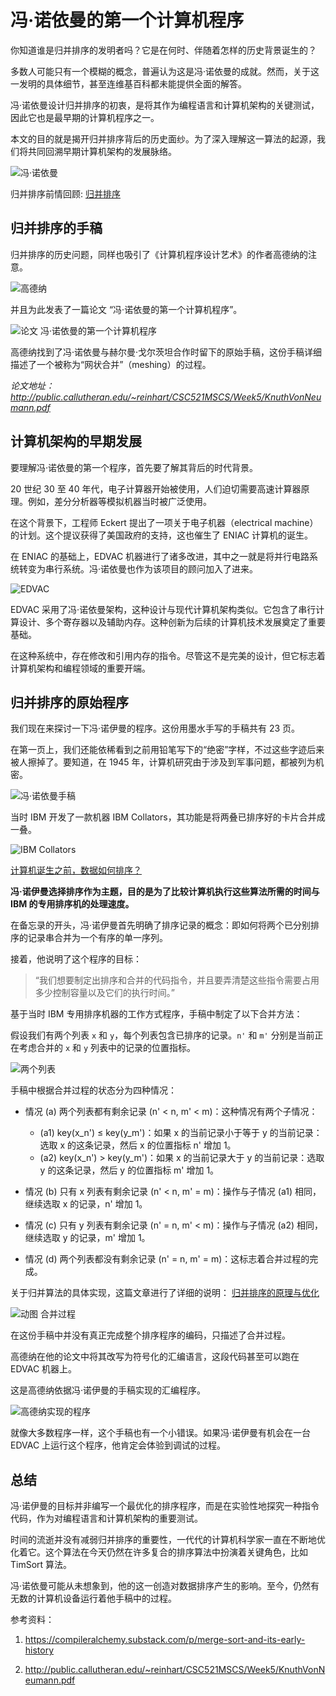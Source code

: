 # 冯·诺依曼的第一个计算机程序

你知道谁是归并排序的发明者吗？它是在何时、伴随着怎样的历史背景诞生的？

多数人可能只有一个模糊的概念，普遍认为这是冯·诺依曼的成就。然而，关于这一发明的具体细节，甚至连维基百科都未能提供全面的解答。

冯·诺依曼设计归并排序的初衷，是将其作为编程语言和计算机架构的关键测试，因此它也是最早期的计算机程序之一。

本文的目的就是揭开归并排序背后的历史面纱。为了深入理解这一算法的起源，我们将共同回溯早期计算机架构的发展脉络。

![冯·诺依曼](/doc/illustrations/mergesort/mergesorthistory00.jpg)

归并排序前情回顾: [归并排序](mergesort.md)

## 归并排序的手稿

归并排序的历史问题，同样也吸引了《计算机程序设计艺术》的作者高德纳的注意。

![高德纳](/doc/illustrations/mergesort/mergesorthistory07.PNG)

并且为此发表了一篇论文 “冯·诺依曼的第一个计算机程序”。

![论文 冯·诺依曼的第一个计算机程序](/doc/illustrations/mergesort/mergesorthistory06.png)

高德纳找到了冯·诺依曼与赫尔曼·戈尔茨坦合作时留下的原始手稿，这份手稿详细描述了一个被称为“网状合并”（meshing）的过程。

*论文地址：http://public.callutheran.edu/~reinhart/CSC521MSCS/Week5/KnuthVonNeumann.pdf*


## 计算机架构的早期发展

要理解冯·诺依曼的第一个程序，首先要了解其背后的时代背景。

20 世纪 30 至 40 年代，电子计算器开始被使用，人们迫切需要高速计算器原理。例如，差分分析器等模拟机器当时被广泛使用。

在这个背景下，工程师 Eckert 提出了一项关于电子机器（electrical machine）的计划。这个提议获得了美国政府的支持，这也催生了 ENIAC 计算机的诞生。

在 ENIAC 的基础上，EDVAC 机器进行了诸多改进，其中之一就是将并行电路系统转变为串行系统。冯·诺依曼也作为该项目的顾问加入了进来。

![EDVAC](/doc/illustrations/mergesort/mergesorthistory02.jpg)

EDVAC 采用了冯·诺依曼架构，这种设计与现代计算机架构类似。它包含了串行计算设计、多个寄存器以及辅助内存。这种创新为后续的计算机技术发展奠定了重要基础。

在这种系统中，存在修改和引用内存的指令。尽管这不是完美的设计，但它标志着计算机架构和编程领域的重要开端。


## 归并排序的原始程序

我们现在来探讨一下冯·诺伊曼的程序。这份用墨水手写的手稿共有 23 页。

在第一页上，我们还能依稀看到之前用铅笔写下的“绝密”字样，不过这些字迹后来被人擦掉了。要知道，在 1945 年，计算机研究由于涉及到军事问题，都被列为机密。

![冯·诺依曼手稿](/doc/illustrations/mergesort/mergesorthistory01.png)

当时 IBM 开发了一款机器 IBM Collators，其功能是将两叠已排序好的卡片合并成一叠。

![IBM Collators](/doc/illustrations/mergesort/mergesorthistory03.jpg)

[计算机诞生之前，数据如何排序？](./IBMpunchcardsort.md)

**冯·诺伊曼选择排序作为主题，目的是为了比较计算机执行这些算法所需的时间与 IBM 的专用排序机的处理速度。**

在备忘录的开头，冯·诺伊曼首先明确了排序记录的概念：即如何将两个已分别排序的记录串合并为一个有序的单一序列。

接着，他说明了这个程序的目标：

> “我们想要制定出排序和合并的代码指令，并且要弄清楚这些指令需要占用多少控制容量以及它们的执行时间。”

基于当时 IBM 专用排序机器的工作方式程序，手稿中制定了以下合并方法：

假设我们有两个列表 `x` 和 `y`，每个列表包含已排序的记录。`n'` 和 `m'` 分别是当前正在考虑合并的 `x` 和 `y` 列表中的记录的位置指标。

![两个列表](/doc/illustrations/mergesort/mergesorthistory04.png)

手稿中根据合并过程的状态分为四种情况：

- 情况 (a) 两个列表都有剩余记录 (n' < n, m' < m)：这种情况有两个子情况：
   - (a1) key(x_n') ≤ key(y_m')：如果 x 的当前记录小于等于 y 的当前记录：选取 x 的这条记录，然后 x 的位置指标 n' 增加 1。
   - (a2) key(x_n') > key(y_m')：如果 x 的当前记录大于 y 的当前记录：选取 y 的这条记录，然后 y 的位置指标 m' 增加 1。

- 情况 (b) 只有 x 列表有剩余记录 (n' < n, m' = m)：操作与子情况 (a1) 相同，继续选取 x 的记录，n' 增加 1。

- 情况 (c) 只有 y 列表有剩余记录 (n' = n, m' < m)：操作与子情况 (a2) 相同，继续选取 y 的记录，m' 增加 1。

- 情况 (d) 两个列表都没有剩余记录 (n' = n, m' = m)：这标志着合并过程的完成。

关于归并算法的具体实现，这篇文章进行了详细的说明：
[归并排序的原理与优化](mergesort.md)

![动图 合并过程](/doc/illustrations/mergesort/mergesort01.gif)

在这份手稿中并没有真正完成整个排序程序的编码，只描述了合并过程。

高德纳在他的论文中将其改写为符号化的汇编语言，这段代码甚至可以跑在 EDVAC 机器上。

这是高德纳依据冯·诺伊曼的手稿实现的汇编程序。

![高德纳实现的程序](/doc/illustrations/mergesort/mergesorthistory05.jpg)

就像大多数程序一样，这个手稿也有一个小错误。如果冯·诺伊曼有机会在一台 EDVAC 上运行这个程序，他肯定会体验到调试的过程。

## 总结

冯·诺伊曼的目标并非编写一个最优化的排序程序，而是在实验性地探究一种指令代码，作为对编程语言和计算机架构的重要测试。

时间的流逝并没有减弱归并排序的重要性，一代代的计算机科学家一直在不断地优化着它。这个算法在今天仍然在许多复合的排序算法中扮演着关键角色，比如 TimSort 算法。

冯·诺依曼可能从未想象到，他的这一创造对数据排序产生的影响。至今，仍然有无数的计算机设备运行着他手稿中的过程。


参考资料：

1. https://compileralchemy.substack.com/p/merge-sort-and-its-early-history

2. http://public.callutheran.edu/~reinhart/CSC521MSCS/Week5/KnuthVonNeumann.pdf